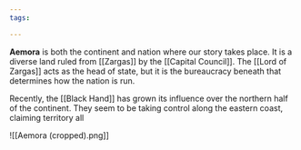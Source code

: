 ```yaml
---
tags:

---
```

**Aemora** is both the continent and nation where our story takes place. It is a diverse land ruled from [[Zargas]] by the [[Capital Council]]. The [[Lord of Zargas]] acts as the head of state, but it is the bureaucracy beneath that determines how the nation is run.

Recently, the [[Black Hand]] has grown its influence over the northern half of the continent. They seem to be taking control along the eastern coast, claiming territory all 

![[Aemora (cropped).png]]